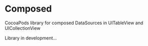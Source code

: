# Composed
CocoaPods library for composed DataSources in UITableView and UICollectionView

Library in development...
